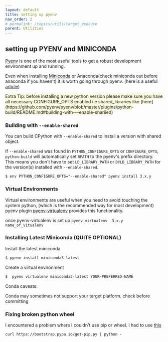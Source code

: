 ```yaml
---
layout: default
title: setting up pyenv 
nav_order: 2 
# permalink: /topics/utils/target_execute
parent: Utilities
---
```


## setting up PYENV and MINICONDA

[Pyenv](https://github.com/pyenv/pyenv) is one of the most useful tools to get a robust development environment up and running. 

Even when installing [Miniconda](https://docs.conda.io/en/latest/miniconda.html) or Anaconda(check miniconda out before anaconda if you haven't) it is worth going through pyenv. (here is a useful [article](https://towardsdatascience.com/managing-virtual-environment-with-pyenv-ae6f3fb835f8))

<span style="background-color:LightYellow">
Extra Tip: before installing a new python version please make sure you have all necessary CONFIGURE_OPTS enabled i.e shared_libraries like [here](https://github.com/pyenv/pyenv/blob/master/plugins/python-build/README.md#building-with---enable-shariied) </span>

### Building with `--enable-shared`

You can build CPython with `--enable-shared` to install a version with
shared object.

If `--enable-shared` was found in `PYTHON_CONFIGURE_OPTS` or `CONFIGURE_OPTS`,
`python-build` will automatically set `RPATH` to the pyenv's prefix directory.
This means you don't have to set `LD_LIBRARY_PATH` or `DYLD_LIBRARY_PATH` for
the version(s) installed with `--enable-shared`.

```
$ env PYTHON_CONFIGURE_OPTS="--enable-shared" pyenv install 3.x.y
```


### Virtual Environments 

Virtual environments are useful when you need to avoid touching the system python, (which is the recommended way for most development)
pyenv plugin [pyenv-virtualenv](https://github.com/pyenv/pyenv-virtualenv) provides this functionality. 


once pyenv-virtualenv is set up `pyenv virtualenv  3.x.y name_of_vitualenv`



### Installing Latest Miniconda (QUITE OPTIONAL)

Install the latest miniconda 

```bash
$ pyenv install miniconda3-latest 

```

Create a virtual environment 

```bash
$  pyenv virtualenv miniconda3-latest YOUR-PREFERRED-NAME

```

Conda caveats: 

Conda may sometimes not support your target platform. check before committing 


### Fixing broken python wheel 

I encountered a problem where I couldn't use pip or wheel. I had to use [this](https://github.com/ansible-community/molecule/issues/1966#issuecomment-749982697)

```
curl https://bootstrap.pypa.io/get-pip.py | python -

```

